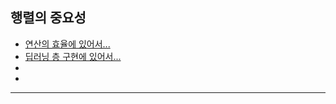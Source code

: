 ## 행렬의 중요성
- [연산의 효율에 있어서...]()
- [딥러닝 층 구현에 있어서...](https://github.com/CharmStrange/Study/blob/%EC%9D%B8%EA%B3%B5%EC%A7%80%EB%8A%A5/%EA%B8%B0%EC%B4%88/%EC%88%98%ED%95%99/(2).md)
- []()
- []()

---
